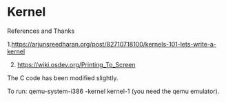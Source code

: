 # Kernel

References and Thanks

1.https://arjunsreedharan.org/post/82710718100/kernels-101-lets-write-a-kernel

2. https://wiki.osdev.org/Printing_To_Screen

The C code has been modified slightly.

To run: qemu-system-i386 -kernel kernel-1 (you need the qemu emulator).
